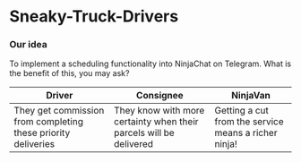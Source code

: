 # Sneaky-Truck-Drivers

### Our idea
To implement a scheduling functionality into NinjaChat on Telegram. What is the benefit of this, you may ask?

 Driver | Consignee | NinjaVan 
---|---|---
They get commission from completing these priority deliveries | They know with more certainty when their parcels will be delivered | Getting a cut from the service means a richer ninja!

